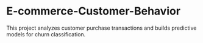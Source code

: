 # E-commerce-Customer-Behavior
This project analyzes customer purchase transactions and builds predictive models for churn classification.
